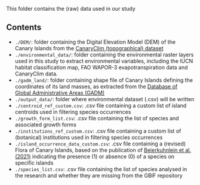 This folder contains the (raw) data used in our study

## Contents
- `./DEM/`: folder containing the Digital Elevation Model (DEM) of the Canary Islands from the [CanaryClim (topographical) dataset](https://figshare.com/articles/dataset/CanaryClim_-_Topographic_variables/22060433)
- `./environmental_data/`: folder containing the environmental raster layers used in this study to extract environmental variables, including the IUCN habitat classification map, FAO WAPOR-3 evapotranspiration data and CanaryClim data.
- `./gadm_land/`: folder containing shape file of Canary Islands defining the coordinates of its land masses, as extracted from the [Database of Global Administrative Areas (GADM)](https://gadm.org/)
- `./output_data/`: folder where environmental dataset (.csv) will be written
- `./centroid_ref_custom.csv`: .csv file containing a custom list of island centroids used in filtering species occurrences
- `./growth_form_list.csv`: .csv file containing the list of species and associated growth forms
- `./institutions_ref_custom.csv`: .csv file containing a custom list of (botanical) institutions used in filtering species occurrences
- `./island_occurrence_data_custom.csv`: .csv file containing a (revised) Flora of Canary Islands, based on the publication of [Beierkuhnlein et al. (2021)](https://www.mdpi.com/1424-2818/13/10/480) indicating the presence (1) or absence (0) of a species on specific islands
- `./species_list.csv`: .csv file containing the list of species analysed in the research and whether they are missing from the GBIF repository

